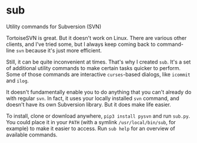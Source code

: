 # sub
Utility commands for Subversion (SVN)

TortoiseSVN is great. But it doesn't work on Linux. There are various other clients, and I've tried some, but I always keep coming back to command-line `svn` because it's just more efficient.

Still, it can be quite inconvenient at times. That's why I created `sub`. It's a set of additional utility commands to make certain tasks quicker to perform. Some of those commands are interactive `curses`-based dialogs, like `icommit` and `ilog`.

It doesn't fundamentally enable you to do anything that you can't already do with regular `svn`. In fact, it uses your locally installed `svn` command, and doesn't have its own Subversion library. But it does make life easier.

To install, clone or download anywhere, `pip3 install pysvn` and run `sub.py`. You could place it in your `PATH` (with a symlink `/usr/local/bin/sub`, for example) to make it easier to access. Run `sub help` for an overview of available commands.

